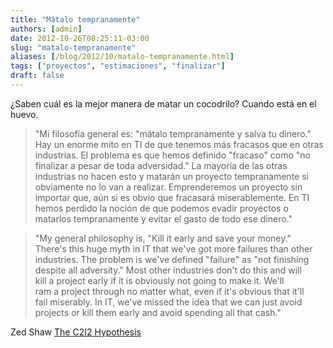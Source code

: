 ```yaml
---
title: "Mátalo tempranamente"
authors: [admin]
date: 2012-10-26T08:25:11-03:00
slug: "matalo-tempranamente"
aliases: [/blog/2012/10/matalo-tempranamente.html]
tags: ["proyectos", "estimaciones", "finalizar"]
draft: false
---
```


¿Saben cuál es la mejor manera de matar un cocodrilo? Cuando está en el
huevo.

> "Mi filosofía general es: "mátalo tempranamente y salva tu dinero."
> Hay un enorme mito en TI de que tenemos más fracasos que en otras
> industrias. El problema es que hemos definido "fracaso" como "no
> finalizar a pesar de toda adversidad." La mayoría de las otras
> industrias no hacen esto y matarán un proyecto tempranamente si
> obviamente no lo van a realizar. Emprenderemos un proyecto sin
> importar que, aún si es obvio que fracasará miserablemente. En TI
> hemos perdido la noción de que podemos evadir proyectos o matarlos
> tempranamente y evitar el gasto de todo ese dinero."

> "My general philosophy is, "Kill it early and save your money."\
There's this huge myth in IT that we've got more failures than other\
industries. The problem is we've defined "failure" as "not finishing\
despite all adversity." Most other industries don't do this and will\
kill a project early if it is obviously not going to make it. We'll\
ram a project through no matter what, even if it's obvious that it'll\
fail miserably. In IT, we've missed the idea that we can just avoid\
projects or kill them early and avoid spending all that cash."

Zed Shaw [The C2I2 Hypothesis](http://zedshaw.com/essays/c2i2_hypothesis.html)
